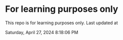 # For learning purposes only
This repo is for learning purposes only.
Last updated at

Saturday, April 27, 2024 8:18:06 PM

